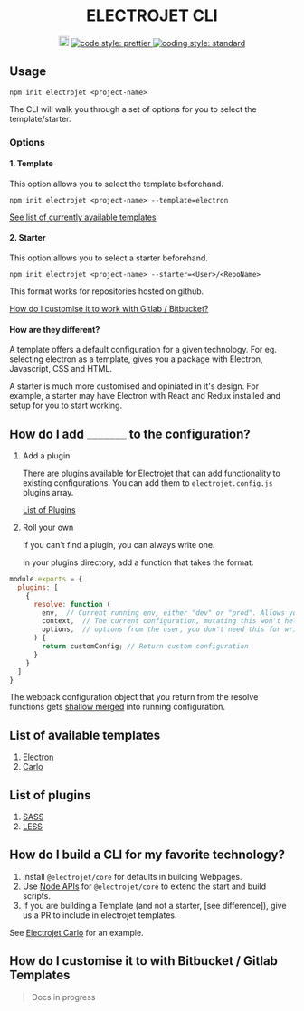 <div align="center">
  <h1>ELECTROJET CLI</h1>
  <a href="https://badge.fury.io/js/create-electrojet"><img src="https://badge.fury.io/js/create-electrojet.svg" alt="npm version" height="18"></a>
  <a href="#badge">
    <img alt="code style: prettier" src="https://img.shields.io/badge/code_style-prettier-ff69b4.svg?style=flat-square">
  </a>
  <a href="https://standardjs.com">
    <img alt="coding style: standard" src="https://img.shields.io/badge/code_style-standard-brightgreen.svg">
  </a>
</div>


## Usage

```
npm init electrojet <project-name>
```

The CLI will walk you through a set of options for you to select the template/starter. 

### Options

#### 1. Template

This option allows you to select the template beforehand.

```
npm init electrojet <project-name> --template=electron
```

[See list of currently available templates](https://github.com/BoyWithSilverWings/create-electrojet#list-of-available-templates)

#### 2. Starter

This option allows you to select a starter beforehand.

```
npm init electrojet <project-name> --starter=<User>/<RepoName>
```

This format works for repositories hosted on github. 

[How do I customise it to work with Gitlab /  Bitbucket?](https://github.com/BoyWithSilverWings/create-electrojet#)

#### How are they different?

A template offers a default configuration for a given technology. For eg. selecting electron as a template, gives you a package with Electron, Javascript, CSS and HTML.

A starter is much more customised and opiniated in it's design. For example, a starter may have Electron with React and Redux installed and setup for you to start working.


## How do I add _______ to the configuration?

1. Add a plugin

    There are plugins available for Electrojet that can add functionality to existing configurations. 
    You can add them to `electrojet.config.js` plugins array.

    [List of Plugins](https://github.com/BoyWithSilverWings/create-electrojet#list-of-plugins)

2. Roll your own

    If you can't find a plugin, you can always write one. 

    In your plugins directory, add a function that takes the format:

  ```js
  module.exports = {
    plugins: [
      {
        resolve: function (
          env,  // Current running env, either "dev" or "prod". Allows you to create multiple configs for development and production
          context,  // The current configuration, mutating this won't help
          options,  // options from the user, you don't need this for writing custom config
        ) {
          return customConfig; // Return custom configuration
        }
      }
    ]
  }
  ```

  The webpack configuration object that you return from the resolve functions gets [shallow merged](https://github.com/survivejs/webpack-merge#mergesmartconfiguration-configuration) into running configuration. 

## List of available templates

1. [Electron](https://github.com/BoyWithSilverWings/create-electrojet/tree/master/packages/electron)
2. [Carlo](https://github.com/BoyWithSilverWings/create-electrojet/tree/master/packages/carlo)


## List of plugins

1. [SASS](https://github.com/BoyWithSilverWings/create-electrojet/tree/master/plugins/sass)
2. [LESS](https://github.com/BoyWithSilverWings/create-electrojet/tree/master/plugins/less)

## How do I build a CLI for my favorite technology?

1. Install `@electrojet/core` for defaults in building Webpages. 
2. Use [Node APIs]() for `@electrojet/core` to extend the start and build scripts.
3. If you are building a Template (and not a starter, [see difference]), give us a PR to include in electrojet templates.

See [Electrojet Carlo]() for an example.

## How do I customise it to with Bitbucket / Gitlab Templates

> Docs in progress